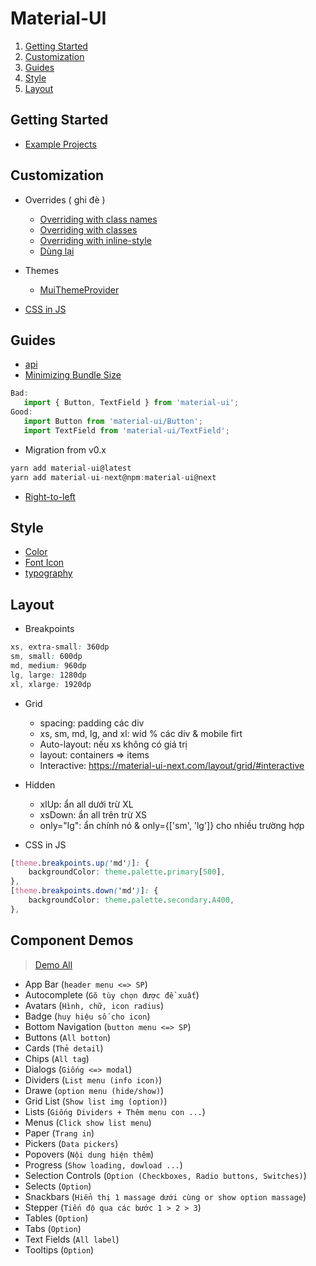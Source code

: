 # Material-UI

1. [Getting Started](#getting-started)
1. [Customization](#customization)
1. [Guides](#guides)
1. [Style](style)
1. [Layout](layout)

## Getting Started
- [Example Projects](https://material-ui-next.com/getting-started/example-projects/#example-projects)

## Customization
- Overrides ( ghi đè )
   + [Overriding with class names](https://material-ui-next.com/customization/overrides/#overriding-with-class-names)
   + [Overriding with classes](https://material-ui-next.com/customization/overrides/#overriding-with-classes)
   + [Overriding with inline-style](https://material-ui-next.com/customization/overrides/#overriding-with-inline-style)
   + [Dùng lại](https://material-ui-next.com/customization/overrides/#2-specific-variation-of-a-component)

- Themes
   + [MuiThemeProvider](https://material-ui-next.com/customization/themes/)

- [CSS in JS](https://material-ui-next.com/customization/css-in-js/)

## Guides
- [api](https://material-ui-next.com/guides/api/)
- [Minimizing Bundle Size](https://material-ui-next.com/guides/minimizing-bundle-size/)
```js
Bad:
   import { Button, TextField } from 'material-ui';
Good:
   import Button from 'material-ui/Button';
   import TextField from 'material-ui/TextField';
```
- Migration from v0.x
```js
yarn add material-ui@latest
yarn add material-ui-next@npm:material-ui@next
```
- [Right-to-left](https://material-ui-next.com/guides/right-to-left/)

## Style
- [Color](https://material-ui-next.com/style/color/#color)
- [Font Icon](https://material-ui-next.com/style/icons/)
- [typography](https://material-ui-next.com/style/typography/#typography)

## Layout
- Breakpoints
```css
xs, extra-small: 360dp
sm, small: 600dp
md, medium: 960dp
lg, large: 1280dp
xl, xlarge: 1920dp
```
- Grid
   + spacing: padding các div
   + xs, sm, md, lg, and xl: wid % các div & mobile firt
   + Auto-layout: nếu xs không có giá trị
   + layout: containers => items
   + Interactive: https://material-ui-next.com/layout/grid/#interactive

- Hidden
   + xlUp: ẩn all dưới trừ XL
   + xsDown: ẩn all trên trừ XS
   + only="lg": ẩn chính nó & only={['sm', 'lg']} cho nhiều trường hợp

- CSS in JS
```css
[theme.breakpoints.up('md')]: {
    backgroundColor: theme.palette.primary[500],
},
[theme.breakpoints.down('md')]: {
    backgroundColor: theme.palette.secondary.A400,
},
```

## Component Demos
> [Demo All](https://material-ui-next.com/demos/app-bar/)

- App Bar (`header menu <=> SP`)
- Autocomplete (`Gõ tùy chọn được đề xuất`) 
- Avatars (`Hình, chữ, icon radius`) 
- Badge (`huy hiệu số cho icon`) 
- Bottom Navigation (`button menu <=> SP`) 
- Buttons (`All botton`) 
- Cards (`Thẻ detail`) 
- Chips (`All tag`) 
- Dialogs (`Giống <=> modal`) 
- Dividers (`List menu (info icon)`) 
- Drawe (`option menu (hide/show)`) 
- Grid List (`Show list img (option)`) 
- Lists (`Giống Dividers + Thêm menu con ...`) 
- Menus (`Click show list menu`) 
- Paper (`Trang in`) 
- Pickers (`Data pickers`) 
- Popovers (`Nội dung hiện thêm`) 
- Progress (`Show loading, dowload ...`) 
- Selection Controls (`Option (Checkboxes, Radio buttons, Switches)`) 
- Selects (`Option`) 
- Snackbars (`Hiển thị 1 massage dưới cùng or show option massage`) 
- Stepper (`Tiến độ qua các bước 1 > 2 > 3`) 
- Tables (`Option`) 
- Tabs (`Option`) 
- Text Fields (`All label`) 
- Tooltips (`Option`) 